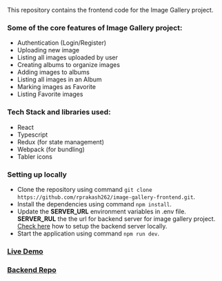 This repository contains the frontend code for the Image Gallery project.

### Some of the core features of Image Gallery project:
  - Authentication (Login/Register)
  - Uploading new image
  - Listing all images uploaded by user
  - Creating albums to organize images
  - Adding images to albums
  - Listing all images in an Album
  - Marking images as Favorite
  - Listing Favorite images
  
### Tech Stack and libraries used:
  - React
  - Typescript
  - Redux (for state management)
  - Webpack (for bundling)
  - Tabler icons
  
### Setting up locally
  - Clone the repository using command `git clone https://github.com/rprakash262/image-gallery-frontend.git`.
  - Install the dependencies using command `npm install`.
  - Update the **SERVER_URL** environment variables in .env file. **SERVER_RUL** the the url for backend server for image gallery project. [Check here](https://github.com/rprakash262/image-gallery-backend) how to setup the backend server locally.
  - Start the application using command `npm run dev`.
    
### [Live Demo](https://image-gallery-frontend-8a73.onrender.com/)

### [Backend Repo](https://github.com/rprakash262/image-gallery-backend)